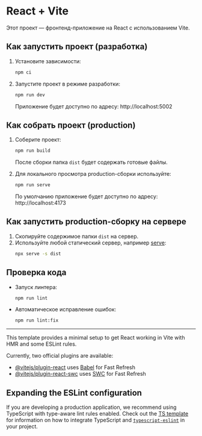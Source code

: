 # React + Vite

Этот проект — фронтенд-приложение на React с использованием Vite.

## Как запустить проект (разработка)

1. Установите зависимости:
   ```bash
   npm ci
   ```
2. Запустите проект в режиме разработки:
   ```bash
   npm run dev
   ```
   Приложение будет доступно по адресу: http://localhost:5002

## Как собрать проект (production)

1. Соберите проект:
   ```bash
   npm run build
   ```
   После сборки папка `dist` будет содержать готовые файлы.

2. Для локального просмотра production-сборки используйте:
   ```bash
   npm run serve
   ```
   По умолчанию приложение будет доступно по адресу: http://localhost:4173

## Как запустить production-сборку на сервере

1. Скопируйте содержимое папки `dist` на сервер.
2. Используйте любой статический сервер, например [serve](https://www.npmjs.com/package/serve):
   ```bash
   npx serve -s dist
   ```

## Проверка кода

- Запуск линтера:
  ```bash
  npm run lint
  ```
- Автоматическое исправление ошибок:
  ```bash
  npm run lint:fix
  ```

---

This template provides a minimal setup to get React working in Vite with HMR and some ESLint rules.

Currently, two official plugins are available:

- [@vitejs/plugin-react](https://github.com/vitejs/vite-plugin-react/blob/main/packages/plugin-react) uses [Babel](https://babeljs.io/) for Fast Refresh
- [@vitejs/plugin-react-swc](https://github.com/vitejs/vite-plugin-react/blob/main/packages/plugin-react-swc) uses [SWC](https://swc.rs/) for Fast Refresh

## Expanding the ESLint configuration

If you are developing a production application, we recommend using TypeScript with type-aware lint rules enabled. Check out the [TS template](https://github.com/vitejs/vite/tree/main/packages/create-vite/template-react-ts) for information on how to integrate TypeScript and [`typescript-eslint`](https://typescript-eslint.io) in your project.
